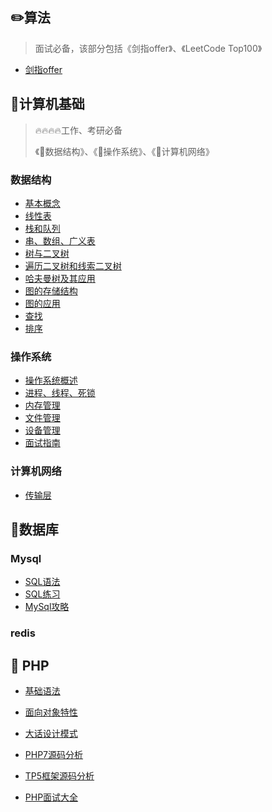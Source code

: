 ## ✏️算法

> 面试必备，该部分包括《剑指offer》、《LeetCode Top100》

* [剑指offer](zh-cn/算法/剑指offer)

  

## 📑计算机基础

> 🔥🔥🔥🔥工作、考研必备
>
> 《📕数据结构》、《📗操作系统》、《📙计算机网络》

### 数据结构

* [基本概念](zh-cn/数据结构/基本概念)
* [线性表](zh-cn/数据结构/线性表)
* [栈和队列]()
* [串、数组、广义表]()
* [树与二叉树]()
* [遍历二叉树和线索二叉树]()
* [哈夫曼树及其应用]()
* [图的存储结构]()
* [图的应用]()
* [查找]()
* [排序](zh-cn/数据结构/排序)

### 操作系统

* [操作系统概述](zh-cn/操作系统/操作系统概述)
* [进程、线程、死锁](zh-cn/操作系统/进程、线程、死锁)
* [内存管理](zh-cn/操作系统/内存管理)
* [文件管理](zh-cn/操作系统/文件管理)
* [设备管理](zh-cn/操作系统/设备管理)
* [面试指南](zh-cn/操作系统/面试指南)

### 计算机网络

* [传输层](zh-cn/计算机网络/传输层)

## 🌺数据库

### Mysql

* [SQL语法](zh-cn/数据库/SQL语法)
* [SQL练习](zh-cn/数据库/SQL练习)
* [MySql攻略](zh-cn/数据库/mysql攻略)

### redis

## 🐘 PHP

* [基础语法](zh-cn/PHP/基础语法)
* [面向对象特性](zh-cn/PHP/面向对象特性)
* [大话设计模式](zh-cn/PHP/设计模式)
* [PHP7源码分析](zh-cn/PHP/PHP7源码分析)

* [TP5框架源码分析](zh-cn/PHP/TP5框架源码分析)
* [PHP面试大全](zh-cn/PHP/PHP面试大全)